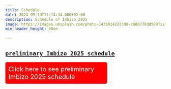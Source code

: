 ```yaml
---
title: Schedule
date: 2024-09-19T11:14:34.000+02:00
description: Schedule of Imbizo 2025
image: https://images.unsplash.com/photo-1436914228390-c080778dd589?ixlib=rb-1.2.1&ixid=MnwxMjA3fDB8MHxwaG90by1wYWdlfHx8fGVufDB8fHx8&auto=format&fit=crop&w=1500&q=95
min_header_height: 40em

---
```


## [```preliminary Imbizo 2025 schedule```](Imbizo_2025_Prelim_Schedule.pdf)

<div style="background-color: red; padding: 10px; border-radius: 5px; color: white; max-width: 300px; font-size: 24px;">
    <a href="https://github.com/isicnimbizo/isicnimbizo.github.io/blob/main/content/schedule/Imbizo_2025_Prelim_Schedule.pdf
" style="color: white; text-decoration: none; font-size: 20px;">Click here to see preliminary Imbizo 2025 schedule</a>
</div>
